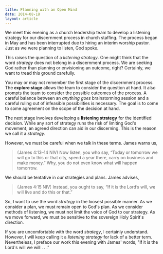```yaml
---
title: Planning with an Open Mind
date: 2014-08-18
layout: article
---
```

 
We meet this evening as a church leadership team to develop a listening strategy for our discernment process in church staffing. The process began in May and has been interrupted due to hiring an interim worship pastor. Just as we were planning to listen, God spoke. 

This raises the question of a *listening strategy*. One might think that the word *strategy* does not belong in a discernment process. We are seeking God rather than planning or envisioning an outcome, right? Certainly, we want to tread this ground carefully. 

You may or may not remember the first stage of the discernment process. The **explore stage** allows the team to consider the question at hand. It also prompts the team to consider the possible outcomes of the process. A careful balance between an *anything goes* brainstorming session and a careful ruling out of infeasible possibilities is necessary. The goal is to come to some agreement on the scope of the decision at hand.

The next stage involves developing a **listening strategy** for the identified decision. While any sort of strategy runs the risk of limiting God's movement, an agreed direction can aid in our discerning. This is the reason we call it a *strategy*. 

However, we must be careful when we talk in these terms. James warns us,

>(James 4:13–14 NIV) Now listen, you who say, “Today or tomorrow we will go to this or that city, spend a year there, carry on business and make money.” Why, you do not even know what will happen tomorrow.

We should be tentative in our strategies and plans. James advises,

>(James 4:15 NIV) Instead, you ought to say, “If it is the Lord’s will, we will live and do this or that.”

So, I want to use the word *strategy* in the loosest possible manner. As we consider a plan, we must remain open to God's plan. As we consider methods of listening, we must not limit the voice of God to our strategy. As we move forward, we must be sensitive to the sovereign Holy Spirit's direction. 

If you are uncomfortable with the word *strategy*, I certainly understand. However, I will keep calling it a *listening strategy* for lack of a better term. Nevertheless, I preface our work this evening with James' words, "if it is the Lord's will we will . . ."


